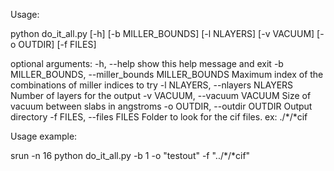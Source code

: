 Usage:

python do_it_all.py [-h] [-b MILLER_BOUNDS] [-l NLAYERS] [-v VACUUM]
                    [-o OUTDIR] [-f FILES]

optional arguments:
  -h, --help            show this help message and exit
  -b MILLER_BOUNDS, --miller_bounds MILLER_BOUNDS
                        Maximum index of the combinations of miller indices to
                        try
  -l NLAYERS, --nlayers NLAYERS
                        Number of layers for the output
  -v VACUUM, --vacuum VACUUM
                        Size of vacuum between slabs in angstroms
  -o OUTDIR, --outdir OUTDIR
                        Output directory
  -f FILES, --files FILES
                        Folder to look for the cif files. ex: ./*/*cif

Usage example:

srun -n 16 python do_it_all.py -b 1 -o "testout" -f "../*/*cif"